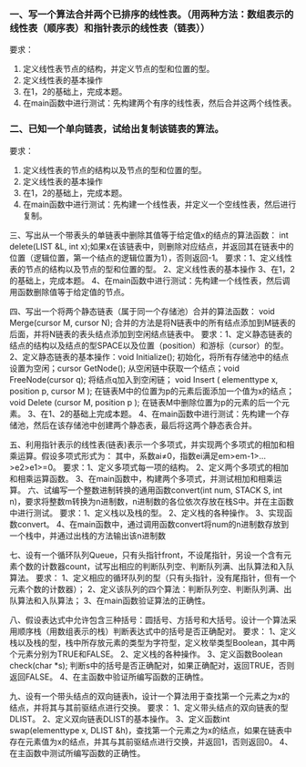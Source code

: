 ### 一、写一个算法合并两个已排序的线性表。（用两种方法：数组表示的线性表（顺序表）和指针表示的线性表（链表））  
要求：  
1. 定义线性表节点的结构，并定义节点的型和位置的型。  
2. 定义线性表的基本操作  
3. 在1，2的基础上，完成本题。  
4. 在main函数中进行测试：先构建两个有序的线性表，然后合并这两个线性表。  

### 二、已知一个单向链表，试给出复制该链表的算法。   
要求：  
1. 定义线性表的节点的结构以及节点的型和位置的型。
2. 定义线性表的基本操作
3. 在1，2的基础上，完成本题。
4. 在main函数中进行测试：先构建一个线性表，并定义一个空线性表，然后进行复制。

三、写出从一个带表头的单链表中删除其值等于给定值x的结点的算法函数：
	int delete(LIST &L, int x);如果x在该链表中，则删除对应结点，并返回其在链表中的位置（逻辑位置，第一个结点的逻辑位置为1），否则返回-1。
	要求：1、定义线性表的节点的结构以及节点的型和位置的型。
2、定义线性表的基本操作
3、在1，2的基础上，完成本题。
4、在main函数中进行测试：先构建一个线性表，然后调用函数删除值等于给定值的节点。

四、写出一个将两个静态链表（属于同一个存储池）合并的算法函数：
     void Merge(cursor M, cursor N); 合并的方法是将N链表中的所有结点添加到M链表的后面，并将N链表的表头结点添加到空闲结点链表中。
要求：1、定义静态链表的结点的结构以及结点的型SPACE以及位置（position）和游标（cursor）的型。
	2、定义静态链表的基本操作：void Initialize(); 初始化，将所有存储池中的结点设置为空闲；cursor GetNode(); 从空闲链中获取一个结点；void FreeNode(cursor q); 将结点q加入到空闲链； void Insert ( elementtype x, position p, cursor M ); 在链表M中的位置为p的元素后面添加一个值为x的结点；void Delete (cursor M,  position p ); 在链表M中删除位置为p的元素的后一个元素。
	3、在1、2的基础上完成本题。
4、在main函数中进行测试：先构建一个存储池，然后在该存储池中创建两个静态表，最后将这两个静态表合并。

五、利用指针表示的线性表(链表)表示一个多项式，并实现两个多项式的相加和相乘运算。假设多项式形式为： 
     其中，系数ai≠0，指数ei满足em>em-1>…>e2>e1>=0。
要求：1、定义多项式每一项的结构。
	2、定义两个多项式的相加和相乘运算函数。
	3、在main函数中，构建两个多项式，并测试相加和相乘运算。
六、试编写一个整数进制转换的通用函数convert(int num, STACK S, int n)，要求将整数m转换为n进制数，n进制数的各位依次存放在栈S中。并在主函数中进行测试。
要求：1、定义栈以及栈的型。
2、定义栈的各种操作。
             3、实现函数convert。
            4、在main函数中，通过调用函数convert将num的n进制数存放到一个栈中，并通过出栈的方法输出该n进制数

七、设有一个循环队列Queue，只有头指针front，不设尾指针，另设一个含有元素个数的计数器count，试写出相应的判断队列空、判断队列满、出队算法和入队算法。
要求：
1、定义相应的循环队列的型（只有头指针，没有尾指针，但有一个元素个数的计数器）；
2、定义该队列的四个算法：判断队列空、判断队列满、出队算法和入队算法；
3、在main函数验证算法的正确性。

八、假设表达式中允许包含三种括号：圆括号、方括号和大括号。设计一个算法采用顺序栈（用数组表示的栈）判断表达式中的括号是否正确配对。
要求：
    1、定义栈以及栈的型，栈中所存放元素的类型为字符型，定义枚举类型Boolean，其中两个元素分别为TRUE和FALSE。
2、定义栈的各种操作。
3、定义函数Boolean check(char *s); 判断s中的括号是否正确配对，如果正确配对，返回TRUE，否则返回FALSE。
4、在主函数中验证所编写函数的正确性。

九、设有一个带头结点的双向链表h，设计一个算法用于查找第一个元素之为x的结点，并将其与其前驱结点进行交换。
要求：
        1、定义带头结点的双向链表的型DLIST。
        2、定义双向链表DLIST的基本操作。
        3、定义函数int swap(elementtype x, DLIST &h)，查找第一个元素之为x的结点，如果在链表中存在元素值为x的结点，并其与其前驱结点进行交换，并返回1，否则返回0。
        4、在主函数中测试所编写函数的正确性。
